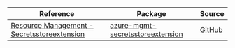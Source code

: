 | Reference | Package | Source |
|---|---|---|
|[Resource Management - Secretsstoreextension](mgmt-secretsstoreextension-readme.md)|[azure-mgmt-secretsstoreextension](https://pypi.org/project/azure-mgmt-secretsstoreextension)|[GitHub](https://github.com/Azure/azure-sdk-for-python/blob/main/sdk/secretsstoreextension/azure-mgmt-secretsstoreextension)|
